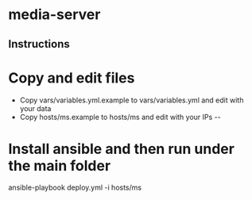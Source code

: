 # media-server
## Instructions

# Copy and edit files
* Copy vars/variables.yml.example to vars/variables.yml and edit with your data
* Copy hosts/ms.example to hosts/ms and edit with your IPs
--
# Install ansible and then run under the main folder
ansible-playbook deploy.yml -i hosts/ms
